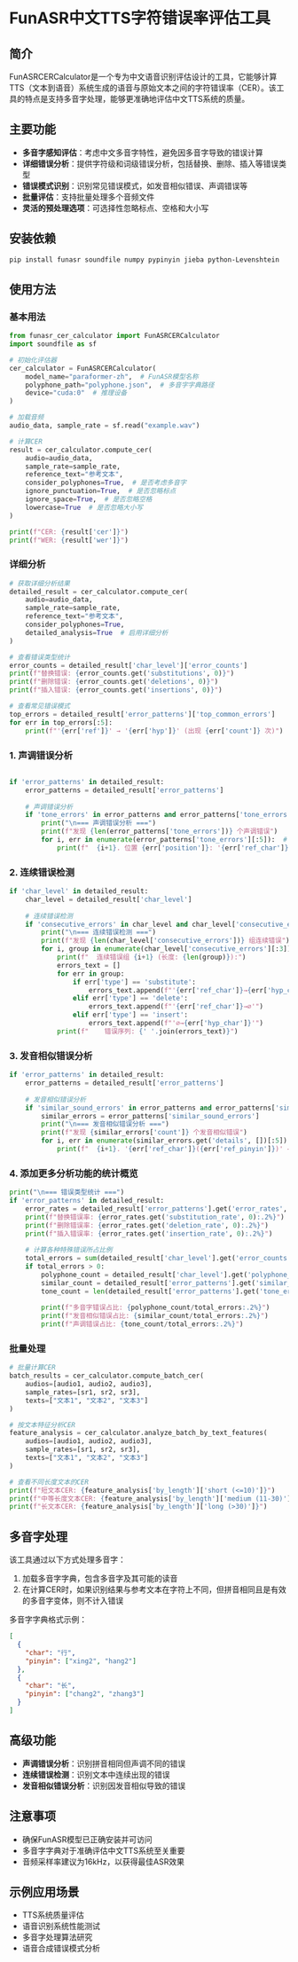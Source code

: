 # FunASR中文TTS字符错误率评估工具

## 简介

FunASRCERCalculator是一个专为中文语音识别评估设计的工具，它能够计算TTS（文本到语音）系统生成的语音与原始文本之间的字符错误率（CER）。该工具的特点是支持多音字处理，能够更准确地评估中文TTS系统的质量。

## 主要功能

- **多音字感知评估**：考虑中文多音字特性，避免因多音字导致的错误计算
- **详细错误分析**：提供字符级和词级错误分析，包括替换、删除、插入等错误类型
- **错误模式识别**：识别常见错误模式，如发音相似错误、声调错误等
- **批量评估**：支持批量处理多个音频文件
- **灵活的预处理选项**：可选择性忽略标点、空格和大小写

## 安装依赖

```bash
pip install funasr soundfile numpy pypinyin jieba python-Levenshtein
```

## 使用方法

### 基本用法

```python
from funasr_cer_calculator import FunASRCERCalculator
import soundfile as sf

# 初始化评估器
cer_calculator = FunASRCERCalculator(
    model_name="paraformer-zh",  # FunASR模型名称
    polyphone_path="polyphone.json",  # 多音字字典路径
    device="cuda:0"  # 推理设备
)

# 加载音频
audio_data, sample_rate = sf.read("example.wav")

# 计算CER
result = cer_calculator.compute_cer(
    audio=audio_data,
    sample_rate=sample_rate,
    reference_text="参考文本",
    consider_polyphones=True,  # 是否考虑多音字
    ignore_punctuation=True,  # 是否忽略标点
    ignore_space=True,  # 是否忽略空格
    lowercase=True  # 是否忽略大小写
)

print(f"CER: {result['cer']}")
print(f"WER: {result['wer']}")
```

### 详细分析

```python
# 获取详细分析结果
detailed_result = cer_calculator.compute_cer(
    audio=audio_data,
    sample_rate=sample_rate,
    reference_text="参考文本",
    consider_polyphones=True,
    detailed_analysis=True  # 启用详细分析
)

# 查看错误类型统计
error_counts = detailed_result['char_level']['error_counts']
print(f"替换错误: {error_counts.get('substitutions', 0)}")
print(f"删除错误: {error_counts.get('deletions', 0)}")
print(f"插入错误: {error_counts.get('insertions', 0)}")

# 查看常见错误模式
top_errors = detailed_result['error_patterns']['top_common_errors']
for err in top_errors[:5]:
    print(f"'{err['ref']}' → '{err['hyp']}' (出现 {err['count']} 次)")
```
### 1. 声调错误分析
```python

if 'error_patterns' in detailed_result:
    error_patterns = detailed_result['error_patterns']
    
    # 声调错误分析
    if 'tone_errors' in error_patterns and error_patterns['tone_errors']:
        print("\n=== 声调错误分析 ===")
        print(f"发现 {len(error_patterns['tone_errors'])} 个声调错误")
        for i, err in enumerate(error_patterns['tone_errors'][:5]):  # 只显示前5个
            print(f"  {i+1}. 位置 {err['position']}: '{err['ref_char']}({err['ref_pinyin']})' → '{err['hyp_char']}({err['hyp_pinyin']})'")
```
### 2. 连续错误检测
```python
if 'char_level' in detailed_result:
    char_level = detailed_result['char_level']
    
    # 连续错误检测
    if 'consecutive_errors' in char_level and char_level['consecutive_errors']:
        print("\n=== 连续错误检测 ===")
        print(f"发现 {len(char_level['consecutive_errors'])} 组连续错误")
        for i, group in enumerate(char_level['consecutive_errors'][:3]):  # 只显示前3组
            print(f"  连续错误组 {i+1} (长度: {len(group)}):")
            errors_text = []
            for err in group:
                if err['type'] == 'substitute':
                    errors_text.append(f"'{err['ref_char']}→{err['hyp_char']}'")
                elif err['type'] == 'delete':
                    errors_text.append(f"'{err['ref_char']}→∅'")
                elif err['type'] == 'insert':
                    errors_text.append(f"'∅→{err['hyp_char']}'")
            print(f"    错误序列: {' '.join(errors_text)}")
```
### 3. 发音相似错误分析
```python
if 'error_patterns' in detailed_result:
    error_patterns = detailed_result['error_patterns']
    
    # 发音相似错误分析
    if 'similar_sound_errors' in error_patterns and error_patterns['similar_sound_errors'].get('count', 0) > 0:
        similar_errors = error_patterns['similar_sound_errors']
        print("\n=== 发音相似错误分析 ===")
        print(f"发现 {similar_errors['count']} 个发音相似错误")
        for i, err in enumerate(similar_errors.get('details', [])[:5]):  # 只显示前5个
            print(f"  {i+1}. '{err['ref_char']}({err['ref_pinyin']})' → '{err['hyp_char']}({err['hyp_pinyin']})'")
```
### 4. 添加更多分析功能的统计概览
```python
print("\n=== 错误类型统计 ===")
if 'error_patterns' in detailed_result:
    error_rates = detailed_result['error_patterns'].get('error_rates', {})
    print(f"替换错误率: {error_rates.get('substitution_rate', 0):.2%}")
    print(f"删除错误率: {error_rates.get('deletion_rate', 0):.2%}")
    print(f"插入错误率: {error_rates.get('insertion_rate', 0):.2%}")
    
    # 计算各种特殊错误所占比例
    total_errors = sum(detailed_result['char_level'].get('error_counts', {}).values())
    if total_errors > 0:
        polyphone_count = detailed_result['char_level'].get('polyphone_errors', {}).get('count', 0)
        similar_count = detailed_result['error_patterns'].get('similar_sound_errors', {}).get('count', 0)
        tone_count = len(detailed_result['error_patterns'].get('tone_errors', []))
        
        print(f"多音字错误占比: {polyphone_count/total_errors:.2%}")
        print(f"发音相似错误占比: {similar_count/total_errors:.2%}")
        print(f"声调错误占比: {tone_count/total_errors:.2%}")
```


### 批量处理

```python
# 批量计算CER
batch_results = cer_calculator.compute_batch_cer(
    audios=[audio1, audio2, audio3],
    sample_rates=[sr1, sr2, sr3],
    texts=["文本1", "文本2", "文本3"]
)

# 按文本特征分析CER
feature_analysis = cer_calculator.analyze_batch_by_text_features(
    audios=[audio1, audio2, audio3],
    sample_rates=[sr1, sr2, sr3],
    texts=["文本1", "文本2", "文本3"]
)

# 查看不同长度文本的CER
print(f"短文本CER: {feature_analysis['by_length']['short (<=10)']}")
print(f"中等长度文本CER: {feature_analysis['by_length']['medium (11-30)']}")
print(f"长文本CER: {feature_analysis['by_length']['long (>30)']}")
```

## 多音字处理

该工具通过以下方式处理多音字：

1. 加载多音字字典，包含多音字及其可能的读音
2. 在计算CER时，如果识别结果与参考文本在字符上不同，但拼音相同且是有效的多音字变体，则不计入错误

多音字字典格式示例：

```json
[
  {
    "char": "行",
    "pinyin": ["xing2", "hang2"]
  },
  {
    "char": "长",
    "pinyin": ["chang2", "zhang3"]
  }
]
```

## 高级功能

- **声调错误分析**：识别拼音相同但声调不同的错误
- **连续错误检测**：识别文本中连续出现的错误
- **发音相似错误分析**：识别因发音相似导致的错误

## 注意事项

- 确保FunASR模型已正确安装并可访问
- 多音字字典对于准确评估中文TTS系统至关重要
- 音频采样率建议为16kHz，以获得最佳ASR效果

## 示例应用场景

- TTS系统质量评估
- 语音识别系统性能测试
- 多音字处理算法研究
- 语音合成错误模式分析


